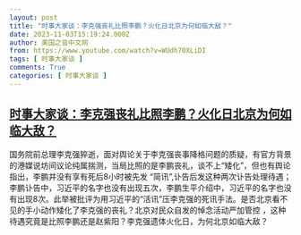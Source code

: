 ```yaml
---
layout: post
title: "时事大家谈：李克强丧礼比照李鹏？火化日北京为何如临大敌？"
date: 2023-11-03T15:19:24.000Z
author: 美国之音中文网
from: https://www.youtube.com/watch?v=WUdh70XLiDI
tags: [ 时事大家谈 ]
comments: True
categories: [ 时事大家谈 ]
---
```

<!--1699024764000-->
[时事大家谈：李克强丧礼比照李鹏？火化日北京为何如临大敌？](https://www.youtube.com/watch?v=WUdh70XLiDI)
------

<div>
国务院前总理李克强猝逝，面对舆论关于李克强丧事降格问题的质疑，有官方背景的港媒说坊间议论纯属揣测，当局比照的是李鹏丧礼，谈不上“矮化”，但也有舆论指出，李鹏并没有享有死后8小时被先发 “简讯”,讣告后发这种两次讣告处理待遇；李鹏讣告中，习近平的名字也没有出现五次，李鹏生平介绍中，习近平的名字也没有出现8次。此举被批评为用习近平的“活讯”压李克强的死讯手法。是否北京看不见的手小动作矮化了李克强的丧礼？北京对民众自发的悼念活动严加管控 ，这种待遇究竟是比照李鹏还是赵紫阳？李克强遗体火化日，为何北京如临大敌？
</div>
